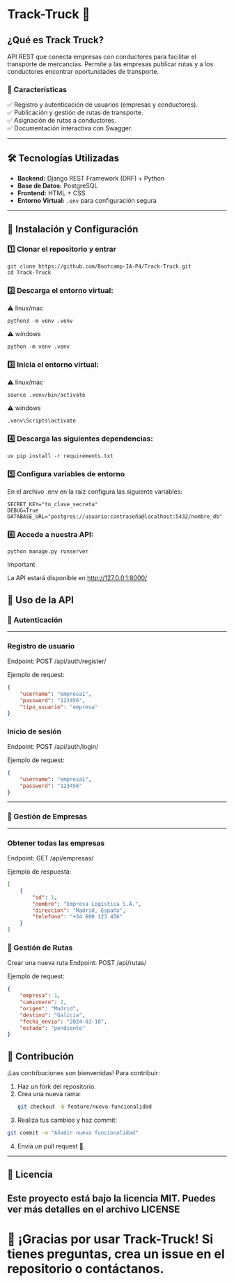 # Track-Truck 🚚

## ¿Qué es Track Truck?

API REST que conecta empresas con conductores para facilitar el transporte de mercancías.
Permite a las empresas publicar rutas y a los conductores encontrar oportunidades de transporte.

### 🌟 Características
✅ Registro y autenticación de usuarios (empresas y conductores).  
✅ Publicación y gestión de rutas de transporte.  
✅ Asignación de rutas a conductores.  
✅ Documentación interactiva con Swagger. 

---

## 🛠️ Tecnologías Utilizadas

- **Backend:** Django REST Framework (DRF) + Python  
- **Base de Datos:** PostgreSQL  
- **Frontend:** HTML + CSS  
- **Entorno Virtual:** `.env` para configuración segura  

---

## 🚀 Instalación y Configuración

### 1️⃣ Clonar el repositorio y entrar

```textplain
git clone https://github.com/Bootcamp-IA-P4/Track-Truck.git
cd Track-Truck
```

### 2️⃣ Descarga el entorno virtual:
⚠️ linux/mac
```textplain
python3 -m venv .venv
```
⚠️ windows
```texrplain
python -m venv .venv
```

### 3️⃣ Inicia el entorno virtual:
⚠️ linux/mac
```textplain
source .venv/bin/activate
```
⚠️ windows
```textplain
.venv\Scripts\activate
```

### 4️⃣ Descarga las siguientes dependencias:
```textplain
uv pip install -r requirements.txt
```
### 5️⃣ Configura variables de entorno
En el archivo .env en la raíz configura las siguiente variables:

```textplain
SECRET_KEY="tu_clave_secreta"
DEBUG=True
DATABASE_URL="postgres://usuario:contraseña@localhost:5432/nombre_db"
```
### 6️⃣ Accede a nuestra API:

```textplain
python manage.py runserver
```
> [!IMPORTANT]
> La API estará disponible en http://127.0.0.1:8000/

## 📌 Uso de la API

### 🔹 Autenticación
---
### Registro de usuario
Endpoint: POST /api/auth/register/

Ejemplo de request:
```json
{
    "username": "empresa1",
    "password": "123456",
    "tipo_usuario": "empresa"
}
```
### Inicio de sesión
Endpoint: POST /api/auth/login/

Ejemplo de request:
```json
{
    "username": "empresa1",
    "password": "123456"
}
```
---
### 🔹 Gestión de Empresas
---
### Obtener todas las empresas
Endpoint: GET /api/empresas/

Ejemplo de respuesta:
```json
[
    {
        "id": 1,
        "nombre": "Empresa Logística S.A.",
        "direccion": "Madrid, España",
        "telefono": "+34 600 123 456"
    }
]
```
### 🔹 Gestión de Rutas
Crear una nueva ruta
Endpoint: POST /api/rutas/

Ejemplo de request:
```json
{
    "empresa": 1,
    "camionero": 2,
    "origen": "Madrid",
    "destino": "Galicia",
    "fecha_envio": "2024-03-10",
    "estado": "pendiente"
}
```

## 🤝 Contribución  

¡Las contribuciones son bienvenidas! Para contribuir:  

1. Haz un fork del repositorio.  
2. Crea una nueva rama:  
   ```sh
   git checkout -b feature/nueva-funcionalidad
   ```
3. Realiza tus cambios y haz commit:
  ```sh
git commit -m "Añadir nueva funcionalidad"
```

4. Envía un pull request 🚀.
---
## 📜 Licencia
Este proyecto está bajo la licencia MIT. Puedes ver más detalles en el archivo LICENSE
---
# 🚀 ¡Gracias por usar Track-Truck! Si tienes preguntas, crea un issue en el repositorio o contáctanos.

